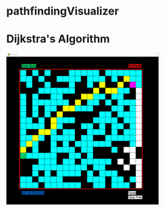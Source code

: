 # pathfindingVisualizer

# Dijkstra's Algorithm

<img src="https://github.com/tryingtolearn11/pathfindingVisualizer/blob/main/Dijkstra's%20ALGO%20VISUAL.png" width="400" height="400">
